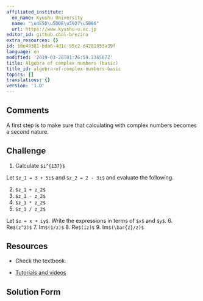 ```yaml
---
affiliated_institute:
  en_name: Kyushu University
  name: "\u4E5D\u5DDE\u5927\u5B66"
  url: https://www.kyushu-u.ac.jp
editor_id: github.cbal-brezina
extra_resources: {}
id: 10e49381-bda6-4d1c-95c2-d4281953a39f
language: en
modified: '2019-03-28T01:26:59.236567Z'
title: Algebra of complex numbers (basic)
title_id: algebra-of-complex-numbers-basic
topics: []
translations: {}
version: '1.0'
---
```


## Comments

A first step is to make sure that calculating with complex numbers becomes a second nature.  

## Challenge



1.  Calculate `$i^{137}$`
  

Let `$z_1 = 3 + 5i$` and `$z_2 = 2 - 3i$` and evaluate the following.

2.  `$z_1 + z_2$`
3.  `$z_1 - z_2$`
4.  `$z_1 * z_2$`
5.  `$z_1 / z_2$`

Let `$z = x + iy$`. Write the expressions in terms of `$x$` and `$y$`.
6.  Re`$(z^2)$`
7.  Im`$(1/z)$`
8.  Re`$(iz)$`
9.  Im`$(\bar{z}/z)$`



## Resources

- Check the textbook.

- [Tutorials and videos](https://www.khanacademy.org/math/algebra2/introduction-to-complex-numbers-algebra-2)




## Solution Form




